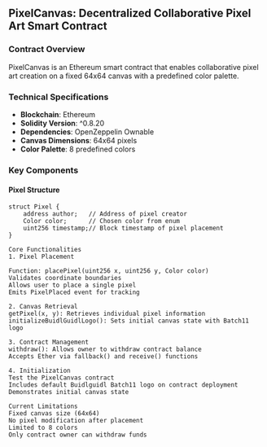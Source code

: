## PixelCanvas: Decentralized Collaborative Pixel Art Smart Contract

### Contract Overview
PixelCanvas is an Ethereum smart contract that enables collaborative pixel art creation on a fixed 64x64 canvas with a predefined color palette.

### Technical Specifications
- **Blockchain**: Ethereum
- **Solidity Version**: ^0.8.20
- **Dependencies**: OpenZeppelin Ownable
- **Canvas Dimensions**: 64x64 pixels
- **Color Palette**: 8 predefined colors

### Key Components

#### Pixel Structure
```solidity
struct Pixel {
    address author;   // Address of pixel creator
    Color color;      // Chosen color from enum
    uint256 timestamp;// Block timestamp of pixel placement
}

Core Functionalities
1. Pixel Placement

Function: placePixel(uint256 x, uint256 y, Color color)
Validates coordinate boundaries
Allows user to place a single pixel
Emits PixelPlaced event for tracking

2. Canvas Retrieval
getPixel(x, y): Retrieves individual pixel information
initializeBuidlGuidlLogo(): Sets initial canvas state with Batch11 logo

3. Contract Management
withdraw(): Allows owner to withdraw contract balance
Accepts Ether via fallback() and receive() functions

4. Initialization
Test the PixelCanvas contract
Includes default Buidlguidl Batch11 logo on contract deployment
Demonstrates initial canvas state

Current Limitations
Fixed canvas size (64x64)
No pixel modification after placement
Limited to 8 colors
Only contract owner can withdraw funds



